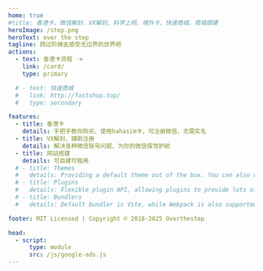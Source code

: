 ```yaml
---
home: true
#title: 香港卡、微信解封、VX解封、科学上网、境外卡、快速商城、商城搭建
heroImage: /step.png
heroText: over the step
tagline: 跨过阶梯去感受无边界的世界吧
actions:
  - text: 香港卡流程 ->
    link: /card/
    type: primary

  # - text: 快速商城
  #   link: http://fastshop.top/
  #   type: secondary

features:
  - title: 香港卡
    details: 手把手教你购买、使用hahasim卡，可注册微信，无需实名
  - title: VX解封、辅助注册
    details: 解决各种微信账号问题、为你的微信保驾护航
  - title: 网站搭建
    details: 可自建可租用
  # - title: Themes
  #   details: Providing a default theme out of the box. You can also choose a community theme or create your own one.
  # - title: Plugins
  #   details: Flexible plugin API, allowing plugins to provide lots of plug-and-play features for your site.
  # - title: Bundlers
  #   details: Default bundler is Vite, while Webpack is also supported. Choose the one you like!

footer: MIT Licensed | Copyright © 2018-2025 Overthestep

head:
  - script:
      type: module
      src: /js/google-ads.js
---
```


<!-- This is the content of home page. Check [Home Page Docs][default-theme-home] for more details.

[default-theme-home]: https://vuejs.press/reference/default-theme/frontmatter.html#home-page -->
